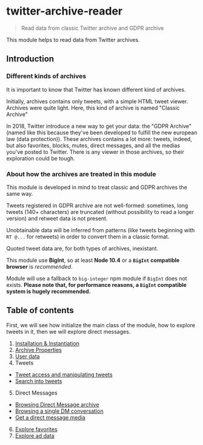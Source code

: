 # twitter-archive-reader

> Read data from classic Twitter archive and GDPR archive

This module helps to read data from Twitter archives.

## Introduction

### Different kinds of archives

It is important to know that Twitter has known different kind of archives. 

Initially, archives contains only tweets, with a simple HTML tweet viewer. Archives were quite light. Here, this kind of archive is named "Classic Archive"

In 2018, Twitter introduce a new way to get your data: the "GDPR Archive" (named like this because they've been developed to fulfill the new european law (data protection)). These archives contains a lot more: tweets, indeed, but also favorites, blocks, mutes, direct messages, and all the medias you've posted to Twitter. There is any viewer in those archives, so their exploration could be tough.

### About how the archives are treated in this module

This module is developed in mind to treat classic and GDPR archives the same way.

Tweets registered in GDPR archive are not well-formed: sometimes, long tweets (140+ characters)
are truncated (without possibility to read a longer version) and retweet data is not present.

Unobtainable data will be inferred from patterns (like tweets beginning with `RT @...` for retweets) in
order to convert them in a classic format.

Quoted tweet data are, for both types of archives, inexistant.

This module use **BigInt**, so at least **Node 10.4** or a **`BigInt` compatible browser** is *recommended*.

Module will use a fallback to `big-integer` npm module if `BigInt` does not exists.
**Please note that, for performance reasons, a `BigInt` compatible system is hugely recommended.**

## Table of contents

First, we will see how initialize the main class of the module, how to explore tweets in it, then we will explore direct messages.

1) [Installation & Instantiation](./Installation-&-Instantiation)
2) [Archive Properties](./Archive-properties)
3) [User data](./User-data)
4) Tweets
  - [Tweet access and manipulating tweets](./Tweet-access-and-manipulating-tweets)
  - [Search into tweets](./Search-into-tweets)
5) Direct Messages
  - [Browsing Direct Message archive](./Browsing-Direct-Message-archive-(conversations))
  - [Browsing a single DM conversation](./Browsing-a-single-DM-conversation)
  - [Get a direct message media](./Get-a-direct-message-media)
6) [Explore favorites](./Explore-favorites.md)
7) [Explore ad data](./Explore-ad-data)

